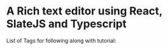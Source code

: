 # A Rich text editor using React, SlateJS and Typescript

List of Tags for following along with tutorial:

